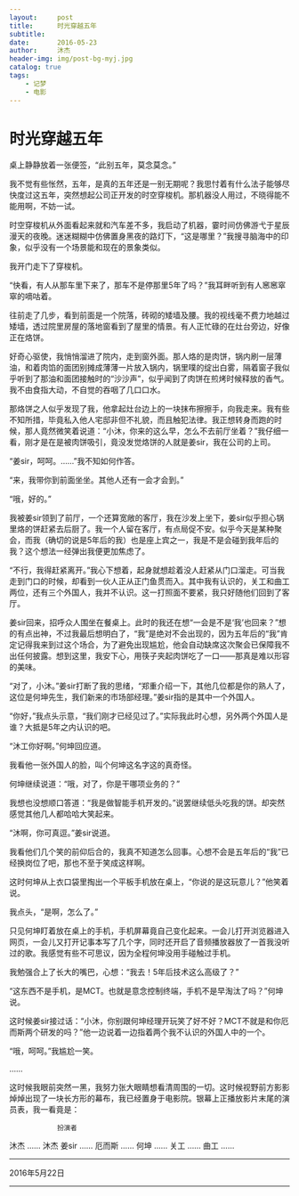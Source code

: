 ```yaml
---
layout:     post
title:      时光穿越五年
subtitle:
date:       2016-05-23
author:     沐杰
header-img: img/post-bg-myj.jpg
catalog: true
tags:
    - 记梦
    - 电影
---
```


# 时光穿越五年

桌上静静放着一张便签，“此别五年，莫念莫念。”

我不觉有些怅然，五年，是真的五年还是一别无期呢？我思忖着有什么法子能够尽快度过这五年，突然想起公司正开发的时空穿梭机。那机器没人用过，不晓得能不能用啊，不妨一试。

时空穿梭机从外面看起来就和汽车差不多，我启动了机器，霎时间仿佛游弋于星辰漫天的夜晚。迷迷糊糊中仿佛置身黑夜的路灯下，“这是哪里？”我搜寻脑海中的印象，似乎没有一个场景能和现在的景象类似。

我开门走下了穿梭机。

“快看，有人从那车里下来了，那车不是停那里5年了吗？”我耳畔听到有人窸窸窣窣的嘀咕着。

往前走了几步，看到前面是一个院落，砖砌的矮墙及腰。我的视线毫不费力地越过矮墙，透过院里房屋的落地窗看到了屋里的情景。有人正忙碌的在灶台旁边，好像正在烙饼。

好奇心驱使，我悄悄溜进了院内，走到窗外面。那人烙的是肉饼，锅内刷一层薄油，和着肉馅的面团别摊成薄薄一片放入锅内，锅里噗的绽出白雾，隔着窗子我似乎听到了那油和面团接触时的“沙沙声”，似乎闻到了肉饼在煎烤时候释放的香气。我不由食指大动，不自觉的吞咽了几口口水。

那烙饼之人似乎发现了我，他拿起灶台边上的一块抹布擦擦手，向我走来。我有些不知所措，毕竟私入他人宅邸非但不礼貌，而且触犯法律。我正想转身而跑的时候，那人竟然微笑着说道：“小沐，你来的这么早，怎么不去前厅坐着？”我仔细一看，刚才是在是被肉饼吸引，竟没发觉烙饼的人就是姜sir，我在公司的上司。

“姜sir，呵呵。……”我不知如何作答。

“来，我带你到前面坐坐。其他人还有一会才会到。”

“哦，好的。”

我被姜sir领到了前厅，一个还算宽敞的客厅，我在沙发上坐下，姜sir似乎担心锅里烙的饼赶紧去后厨了。我一个人留在客厅，有点局促不安。似乎今天是某种聚会，而我（确切的说是5年后的我）也是座上宾之一，我是不是会碰到我年后的我？这个想法一经弹出我便更加焦虑了。

“不行，我得赶紧离开。”我心下想着，起身就想趁着没人赶紧从门口溜走。可当我走到门口的时候，却看到一伙人正从正门鱼贯而入。其中我有认识的，关工和曲工两位，还有三个外国人，我并不认识。这一打照面不要紧，我只好随他们回到了客厅。

姜sir回来，招呼众人围坐在餐桌上。此时的我还在想“一会是不是‘我’也回来？”想的有点出神，不过我最后想明白了，“我”是绝对不会出现的，因为五年后的“我”肯定记得我来到过这个场合，为了避免出现尴尬，他会自动缺席这次聚会已保障我不出任何披露。想到这里，我安下心，用筷子夹起肉饼吃了一口——那真是难以形容的美味。

“对了，小沐。”姜sir打断了我的思绪，“郑重介绍一下，其他几位都是你的熟人了，这位是何坤先生，我们新来的市场部经理。”姜sir指的是其中一个外国人。

“你好，”我点头示意，“我们刚才已经见过了。”实际我此时心想，另外两个外国人是谁？大抵是5年之内认识的吧。

“沐工你好啊。”何坤回应道。

我看他一张外国人的脸，叫个何坤这名字这的真奇怪。

何坤继续说道：“哦，对了，你是干哪项业务的？”

我想也没想顺口答道：“我是做智能手机开发的。”说罢继续低头吃我的饼。却突然感觉其他几人都哈哈大笑起来。

“沐啊，你可真逗。”姜sir说道。

我看他们几个笑的前仰后合的，我真不知道怎么回事。心想不会是五年后的“我”已经换岗位了吧，那也不至于笑成这样啊。

这时何坤从上衣口袋里掏出一个平板手机放在桌上，“你说的是这玩意儿？”他笑着说。

我点头，“是啊，怎么了。”

只见何坤盯着放在桌上的手机，手机屏幕竟自己变化起来。一会儿打开浏览器进入网页，一会儿又打开记事本写了几个字，同时还开启了音频播放器放了一首我没听过的歌。我感觉有些不可思议，因为全程何坤没用手碰触过手机。

我勉强合上了长大的嘴巴，心想：“我去！5年后技术这么高级了？”

“这东西不是手机，是MCT。也就是意念控制终端，手机不是早淘汰了吗？”何坤说。

这时候姜sir接过话：“小沐，你别跟何坤经理开玩笑了好不好？MCT不就是和你厄而斯两个研发的吗？”他一边说着一边指着两个我不认识的外国人中的一个。

“哦，呵呵。”我尴尬一笑。

……

这时候我眼前突然一黑，我努力张大眼睛想看清周围的一切。这时候视野前方影影焯焯出现了一块长方形的幕布，我已经置身于电影院。银幕上正播放影片末尾的演员表，我一看竟是：

                扮演者
沐杰  ……  沐杰
姜sir  ……
厄而斯 ……
何坤 ……
关工 ……
曲工 ……

***

2016年5月22日

***
